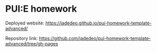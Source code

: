 # PUI:E homework

Deployed website: https://jadedeo.github.io/pui-homework-template-advanced/

Repository link: https://github.com/jadedeo/pui-homework-template-advanced/tree/gh-pages

